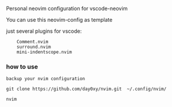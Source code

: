 Personal neovim configuration for vscode-neovim 


You can use this neovim-config  as template

just several plugins for vscode:

```
    Comment.nvim 
    surround.nvim
    mini-indentscope.nvim
```





### how to use

```
backup your nvim configuration

git clone https://github.com/day0xy/nvim.git  ~/.config/nvim/

nvim
```

